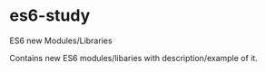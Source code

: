 # es6-study
ES6 new Modules/Libraries

Contains new ES6 modules/libaries with description/example of it.
